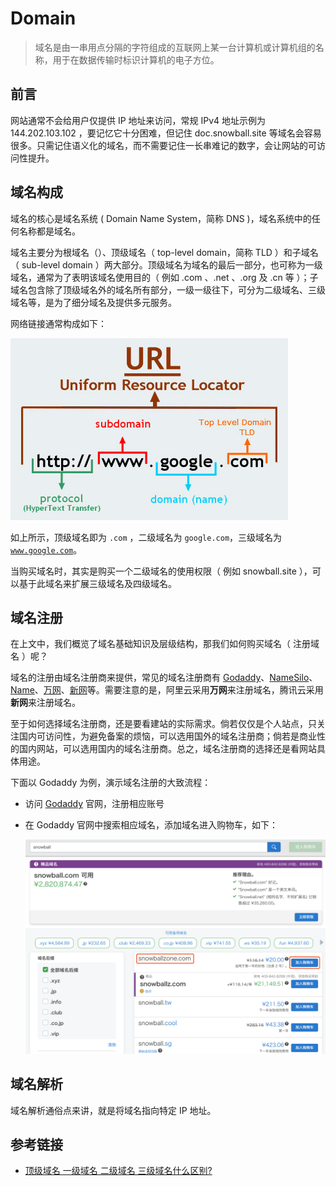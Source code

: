 # Domain

> 域名是由一串用点分隔的字符组成的互联网上某一台计算机或计算机组的名称，用于在数据传输时标识计算机的电子方位。

## 前言

网站通常不会给用户仅提供 IP 地址来访问，常规 IPv4 地址示例为 144.202.103.102 ，要记忆它十分困难，但记住 doc.snowball.site 等域名会容易很多。只需记住语义化的域名，而不需要记住一长串难记的数字，会让网站的可访问性提升。

## 域名构成

域名的核心是域名系统 ( Domain Name System，简称 DNS )，域名系统中的任何名称都是域名。

域名主要分为根域名（）、顶级域名（ top-level domain，简称 TLD ）和子域名（ sub-level domain ）两大部分。顶级域名为域名的最后一部分，也可称为一级域名，通常为了表明该域名使用目的（ 例如 .com 、.net 、.org 及 .cn 等 ）；子域名包含除了顶级域名外的域名所有部分，一级一级往下，可分为二级域名、三级域名等，是为了细分域名及提供多元服务。

网络链接通常构成如下：

![](./img/domain_1.png)

如上所示，顶级域名即为 <code>.com</code> ，二级域名为 <code>google.com</code>，三级域名为 <code>www.google.com</code>。

当购买域名时，其实是购买一个二级域名的使用权限（ 例如 snowball.site ），可以基于此域名来扩展三级域名及四级域名。

## 域名注册

在上文中，我们概览了域名基础知识及层级结构，那我们如何购买域名（ 注册域名 ）呢？

域名的注册由域名注册商来提供，常见的域名注册商有 [Godaddy](https://sg.godaddy.com/zh)、[NameSilo](https://www.namesilo.com/)、[Name](https://www.name.com/zh-cn/)、[万网](https://wanwang.aliyun.com/domain/)、[新网](http://www.xinnet.com/)等。需要注意的是，阿里云采用**万网**来注册域名，腾讯云采用**新网**来注册域名。

至于如何选择域名注册商，还是要看建站的实际需求。倘若仅仅是个人站点，只关注国内可访问性，为避免备案的烦恼，可以选用国外的域名注册商；倘若是商业性的国内网站，可以选用国内的域名注册商。总之，域名注册商的选择还是看网站具体用途。

下面以 Godaddy 为例，演示域名注册的大致流程：

- 访问 [Godaddy](https://sg.godaddy.com/zh) 官网，注册相应账号

- 在 Godaddy 官网中搜索相应域名，添加域名进入购物车，如下：

  ![](./img/domain_2.png)

## 域名解析

域名解析通俗点来讲，就是将域名指向特定 IP 地址。

## 参考链接

- [顶级域名 一级域名 二级域名 三级域名什么区别?](https://www.zhihu.com/question/29998374)
 